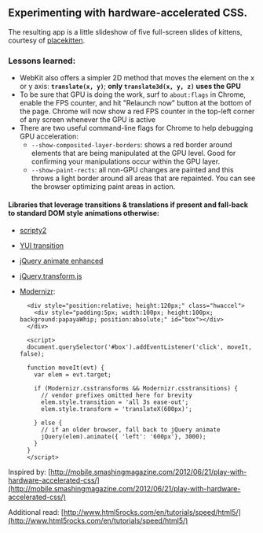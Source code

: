 ## Experimenting with hardware-accelerated CSS.

The resulting app is a little slideshow of five full-screen slides of kittens, courtesy of [placekitten](http://placekitten.com/).

### Lessons learned:

* WebKit also offers a simpler 2D method that moves the element on the x or y axis: **`translate(x, y)`**; **only `translate3d(x, y, z)` uses the GPU**
* To be sure that GPU is doing the work, surf to `about:flags` in Chrome, enable the FPS counter, and hit "Relaunch now" button at the bottom of the page. Chrome will now show a red FPS counter in the top-left corner of any screen whenever the GPU is active
* There are two useful command-line flags for Chrome to help debugging GPU acceleration:
	* `--show-composited-layer-borders`: shows a red border around elements that are being manipulated at the GPU level. Good for confirming your manipulations occur within the GPU layer.
	* `--show-paint-rects`: all non-GPU changes are painted and this throws a light border around all areas that are repainted. You can see the browser optimizing paint areas in action.
	
#### Libraries that leverage transitions & translations if present and fall-back to standard DOM style animations otherwise:
* [scripty2](http://scripty2.com/)
* [YUI transition](http://developer.yahoo.com/yui/3/transition/)
* [jQuery animate enhanced](http://playground.benbarnett.net/jquery-animate-enhanced/)
* [jQuery.transform.js](https://github.com/louisremi/jquery.transform.js)
* [Modernizr](http://modernizr.com/):

		<div style="position:relative; height:120px;" class="hwaccel">
		  <div style="padding:5px; width:100px; height:100px; background:papayaWhip; position:absolute;" id="box"></div>
		</div>
		
		<script>
		document.querySelector('#box').addEventListener('click', moveIt, false);
		
		function moveIt(evt) {
		  var elem = evt.target;
		
		  if (Modernizr.csstransforms && Modernizr.csstransitions) {
		    // vendor prefixes omitted here for brevity
		    elem.style.transition = 'all 3s ease-out';
		    elem.style.transform = 'translateX(600px)';
		
		  } else {
		    // if an older browser, fall back to jQuery animate
		    jQuery(elem).animate({ 'left': '600px'}, 3000);
		  }
		}
		</script>

Inspired by: [http://mobile.smashingmagazine.com/2012/06/21/play-with-hardware-accelerated-css/](http://mobile.smashingmagazine.com/2012/06/21/play-with-hardware-accelerated-css/)

Additional read: [http://www.html5rocks.com/en/tutorials/speed/html5/](http://www.html5rocks.com/en/tutorials/speed/html5/)